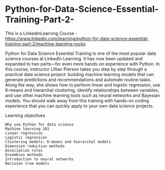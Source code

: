 # Python-for-Data-Science-Essential-Training-Part-2-
This is a LinkedInLearning Course - https://www.linkedin.com/learning/python-for-data-science-essential-training-part-2/machine-learning-rocks

Python for Data Science Essential Training is one of the most popular data science courses at LinkedIn Learning. It has now been updated and expanded to two parts—for even more hands-on experience with Python. In this course, instructor Lillian Pierson takes you step by step through a practical data science project: building machine learning models that can generate predictions and recommendations and automate routine tasks. Along the way, she shows how to perform linear and logistic regression, use K-means and hierarchal clustering, identify relationships between variables, and use other machine learning tools such as neural networks and Bayesian models. You should walk away from this training with hands-on coding experience that you can quickly apply to your own data science projects.

Learning objectives

    Why use Python for data science
    Machine learning 101
    Linear regression
    Logistic regression
    Clustering models: K-means and hierarchal models
    Dimension reduction methods
    Association rules
    Ensembles methods
    Introduction to neural networks
    Decision tree models


